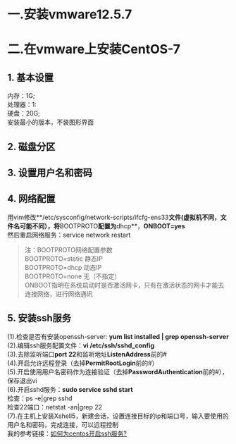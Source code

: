 # 一.安装vmware12.5.7
# 二.在vmware上安装CentOS-7
## 1. 基本设置
内存：1G;  
处理器：1:  
硬盘：20G;  
安装最小的版本，不装图形界面  
## 2. 磁盘分区
## 3. 设置用户名和密码
## 4. 网络配置
用vim修改\**/etc/sysconfig/network-scripts/ifcfg-ens33**文件(虚拟机不同，文件名可能不同），将**BOOTPROTO**配置为**dhcp**，**ONBOOT=yes**  
然后重启网络服务：service network restart    
>注：BOOTPROTO网络配置参数  
>    BOOTPROTO=static   静态IP  
>    BOOTPROTO=dhcp   动态IP  
>    BOOTPROTO=none   无（不指定）  
>    ONBOOT指明在系统启动时是否激活网卡，只有在激活状态的网卡才能去连接网络，进行网络通讯
## 5. 安装ssh服务
(1).检查是否有安装openssh-server: **yum list installed | grep openssh-server**  
(2).编辑ssh服务配置文件：**vi /etc/ssh/sshd_config**  
(3).去除监听端口**port 22**和监听地址**ListenAddress**前的#  
(4).开启允许远程登录（去掉**PermitRootLogin**前的#）  
(5).开启使用用户名密码作为连接验证（去掉**PasswordAuthentication**前的#），保存退出vi  
(6).开启sshd服务：**sudo service sshd start**  
    检查：ps -e|grep sshd  
    检查22端口：netstat -an|grep 22  
(7).在主机上安装Xshell5，新建会话，设置连接目标的ip和端口号，输入要使用的用户名和密码，完成连接，可以远程控制  
		我的参考链接：[如何为centos开启ssh服务?](http://blog.csdn.net/lishaojun0115/article/details/70172409)
